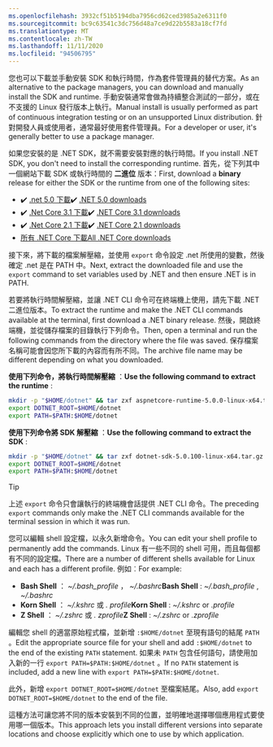```yaml
---
ms.openlocfilehash: 3932cf51b5194dba7956cd62ced3985a2e6311f0
ms.sourcegitcommit: bc9c63541c3dc756d48a7ce9d22b5583a18cf7fd
ms.translationtype: MT
ms.contentlocale: zh-TW
ms.lasthandoff: 11/11/2020
ms.locfileid: "94506795"
---
```


<!-- Note, this content is copied in ../macos.md. Any fixes should be applied there too, though content may be different -->

<span data-ttu-id="e972d-101">您也可以下載並手動安裝 SDK 和執行時間，作為套件管理員的替代方案。</span><span class="sxs-lookup"><span data-stu-id="e972d-101">As an alternative to the package managers, you can download and manually install the SDK and runtime.</span></span> <span data-ttu-id="e972d-102">手動安裝通常會做為持續整合測試的一部分，或在不支援的 Linux 發行版本上執行。</span><span class="sxs-lookup"><span data-stu-id="e972d-102">Manual install is usually performed as part of continuous integration testing or on an unsupported Linux distribution.</span></span> <span data-ttu-id="e972d-103">針對開發人員或使用者，通常最好使用套件管理員。</span><span class="sxs-lookup"><span data-stu-id="e972d-103">For a developer or user, it's generally better to use a package manager.</span></span>

<span data-ttu-id="e972d-104">如果您安裝的是 .NET SDK，就不需要安裝對應的執行時間。</span><span class="sxs-lookup"><span data-stu-id="e972d-104">If you install .NET SDK, you don't need to install the corresponding runtime.</span></span> <span data-ttu-id="e972d-105">首先，從下列其中一個網站下載 SDK 或執行時間的 **二進位** 版本：</span><span class="sxs-lookup"><span data-stu-id="e972d-105">First, download a **binary** release for either the SDK or the runtime from one of the following sites:</span></span>

- <span data-ttu-id="e972d-106">✔️ [.net 5.0 下載](https://dotnet.microsoft.com/download/dotnet/5.0)</span><span class="sxs-lookup"><span data-stu-id="e972d-106">✔️ [.NET 5.0 downloads](https://dotnet.microsoft.com/download/dotnet/5.0)</span></span>
- <span data-ttu-id="e972d-107">✔️ [.Net Core 3.1 下載](https://dotnet.microsoft.com/download/dotnet-core/3.1)</span><span class="sxs-lookup"><span data-stu-id="e972d-107">✔️ [.NET Core 3.1 downloads](https://dotnet.microsoft.com/download/dotnet-core/3.1)</span></span>
- <span data-ttu-id="e972d-108">✔️ [.Net Core 2.1 下載](https://dotnet.microsoft.com/download/dotnet-core/2.1)</span><span class="sxs-lookup"><span data-stu-id="e972d-108">✔️ [.NET Core 2.1 downloads](https://dotnet.microsoft.com/download/dotnet-core/2.1)</span></span>
- [<span data-ttu-id="e972d-109">所有 .NET Core 下載</span><span class="sxs-lookup"><span data-stu-id="e972d-109">All .NET Core downloads</span></span>](https://dotnet.microsoft.com/download/dotnet-core)

<span data-ttu-id="e972d-110">接下來，將下載的檔案解壓縮，並使用 `export` 命令設定 .net 所使用的變數，然後確定 .net 是在 PATH 中。</span><span class="sxs-lookup"><span data-stu-id="e972d-110">Next, extract the downloaded file and use the `export` command to set variables used by .NET and then ensure .NET is in PATH.</span></span>

<span data-ttu-id="e972d-111">若要將執行時間解壓縮，並讓 .NET CLI 命令可在終端機上使用，請先下載 .NET 二進位版本。</span><span class="sxs-lookup"><span data-stu-id="e972d-111">To extract the runtime and make the .NET CLI commands available at the terminal, first download a .NET binary release.</span></span> <span data-ttu-id="e972d-112">然後，開啟終端機，並從儲存檔案的目錄執行下列命令。</span><span class="sxs-lookup"><span data-stu-id="e972d-112">Then, open a terminal and run the following commands from the directory where the file was saved.</span></span> <span data-ttu-id="e972d-113">保存檔案名稱可能會因您所下載的內容而有所不同。</span><span class="sxs-lookup"><span data-stu-id="e972d-113">The archive file name may be different depending on what you downloaded.</span></span>

<span data-ttu-id="e972d-114">**使用下列命令，將執行時間解壓縮** ：</span><span class="sxs-lookup"><span data-stu-id="e972d-114">**Use the following command to extract the runtime** :</span></span>

```bash
mkdir -p "$HOME/dotnet" && tar zxf aspnetcore-runtime-5.0.0-linux-x64.tar.gz -C "$HOME/dotnet"
export DOTNET_ROOT=$HOME/dotnet
export PATH=$PATH:$HOME/dotnet
```

<span data-ttu-id="e972d-115">**使用下列命令將 SDK 解壓縮** ：</span><span class="sxs-lookup"><span data-stu-id="e972d-115">**Use the following command to extract the SDK** :</span></span>

```bash
mkdir -p "$HOME/dotnet" && tar zxf dotnet-sdk-5.0.100-linux-x64.tar.gz -C "$HOME/dotnet"
export DOTNET_ROOT=$HOME/dotnet
export PATH=$PATH:$HOME/dotnet
```

> [!TIP]
> <span data-ttu-id="e972d-116">上述 `export` 命令只會讓執行的終端機會話提供 .NET CLI 命令。</span><span class="sxs-lookup"><span data-stu-id="e972d-116">The preceding `export` commands only make the .NET CLI commands available for the terminal session in which it was run.</span></span>
>
> <span data-ttu-id="e972d-117">您可以編輯 shell 設定檔，以永久新增命令。</span><span class="sxs-lookup"><span data-stu-id="e972d-117">You can edit your shell profile to permanently add the commands.</span></span> <span data-ttu-id="e972d-118">Linux 有一些不同的 shell 可用，而且每個都有不同的設定檔。</span><span class="sxs-lookup"><span data-stu-id="e972d-118">There are a number of different shells available for Linux and each has a different profile.</span></span> <span data-ttu-id="e972d-119">例如︰</span><span class="sxs-lookup"><span data-stu-id="e972d-119">For example:</span></span>
>
> - <span data-ttu-id="e972d-120">**Bash Shell** ： *~/.bash_profile* ， *~/.bashrc*</span><span class="sxs-lookup"><span data-stu-id="e972d-120">**Bash Shell** : *~/.bash_profile* , *~/.bashrc*</span></span>
> - <span data-ttu-id="e972d-121">**Korn Shell** ： *~/.kshrc* 或 *. profile*</span><span class="sxs-lookup"><span data-stu-id="e972d-121">**Korn Shell** : *~/.kshrc* or *.profile*</span></span>
> - <span data-ttu-id="e972d-122">**Z Shell** ： *~/.zshrc* 或 *. zprofile*</span><span class="sxs-lookup"><span data-stu-id="e972d-122">**Z Shell** : *~/.zshrc* or *.zprofile*</span></span>
>
> <span data-ttu-id="e972d-123">編輯您 shell 的適當原始程式檔，並新增 `:$HOME/dotnet` 至現有語句的結尾 `PATH` 。</span><span class="sxs-lookup"><span data-stu-id="e972d-123">Edit the appropriate source file for your shell and add `:$HOME/dotnet` to the end of the existing `PATH` statement.</span></span> <span data-ttu-id="e972d-124">如果未 `PATH` 包含任何語句，請使用加入新的一行 `export PATH=$PATH:$HOME/dotnet` 。</span><span class="sxs-lookup"><span data-stu-id="e972d-124">If no `PATH` statement is included, add a new line with `export PATH=$PATH:$HOME/dotnet`.</span></span>
>
> <span data-ttu-id="e972d-125">此外，新增 `export DOTNET_ROOT=$HOME/dotnet` 至檔案結尾。</span><span class="sxs-lookup"><span data-stu-id="e972d-125">Also, add `export DOTNET_ROOT=$HOME/dotnet` to the end of the file.</span></span>

<span data-ttu-id="e972d-126">這種方法可讓您將不同的版本安裝到不同的位置，並明確地選擇哪個應用程式要使用哪一個版本。</span><span class="sxs-lookup"><span data-stu-id="e972d-126">This approach lets you install different versions into separate locations and choose explicitly which one to use by which application.</span></span>
